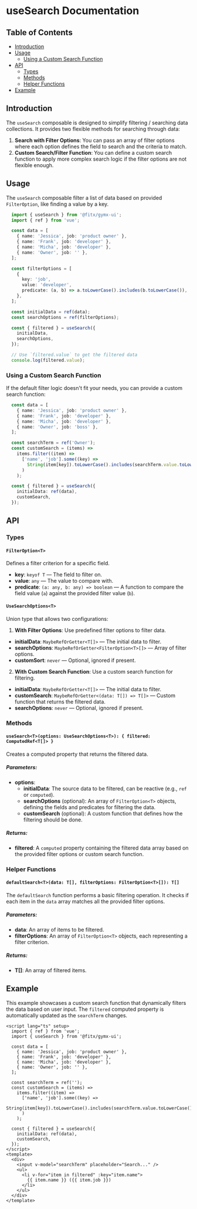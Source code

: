 # useSearch Documentation

## Table of Contents
- [Introduction](#introduction)
- [Usage](#usage)
  - [Using a Custom Search Function](#using-a-custom-search-function)
- [API](#api)
  - [Types](#types)
  - [Methods](#methods)
  - [Helper Functions](#helper-functions)
- [Example](#example)

## Introduction
The `useSearch` composable is designed to simplify filtering / searching data collections.
It provides two flexible methods for searching through data:

1.  **Search with Filter Options**: You can pass an array of filter options where each option defines the field to search and the criteria to match.
2.  **Custom Search/Filter Function**: You can define a custom search function to apply more complex search logic if the filter options are not flexible enough.

## Usage
The `useSearch` composable filter a list of data based on provided `FilterOption`,
like finding a value by a key.

```ts
  import { useSearch } from '@fitx/gymx-ui';
  import { ref } from 'vue';

  const data = [
    { name: 'Jessica', job: 'product owner' },
    { name: 'Frank', job: 'developer' },
    { name: 'Micha', job: 'developer' },
    { name: 'Owner', job: '' },
  ];

  const filterOptions = [
    {
      key: 'job',
      value: 'developer',
      predicate: (a, b) => a.toLowerCase().includes(b.toLowerCase()),
    },
  ];

  const initialData = ref(data);
  const searchOptions = ref(filterOptions);

  const { filtered } = useSearch({
    initialData,
    searchOptions,
  });

  // Use `filtered.value` to get the filtered data
  console.log(filtered.value);
```

### Using a Custom Search Function
If the default filter logic doesn't fit your needs,
you can provide a custom search function:

```ts
  const data = [
    { name: 'Jessica', job: 'product owner' },
    { name: 'Frank', job: 'developer' },
    { name: 'Micha', job: 'developer' },
    { name: 'Owner', job: 'boss' },
  ];

  const searchTerm = ref('Owner');
  const customSearch = (items) =>
    items.filter((item) =>
      ['name', 'job'].some((key) =>
        String(item[key]).toLowerCase().includes(searchTerm.value.toLowerCase())
      )
    );

  const { filtered } = useSearch({
    initialData: ref(data),
    customSearch,
  });
```
## API

### Types

#### `FilterOption<T>`
Defines a filter criterion for a specific field.
- **key**: `keyof T` — The field to filter on.
- **value**: `any` — The value to compare with.
- **predicate**: `(a: any, b: any) => boolean` — A function to compare the field value (`a`) against the provided filter value (`b`).

#### `UseSearchOptions<T>`
Union type that allows two configurations:

1.  **With Filter Options**: Use predefined filter options to filter data.
  - **initialData**: `MaybeRefOrGetter<T[]>` — The initial data to filter.
  - **searchOptions**: `MaybeRefOrGetter<FilterOption<T>[]>` — Array of filter options.
  - **customSort**: `never` — Optional, ignored if present.
2.  **With Custom Search Function**: Use a custom search function for filtering.
  - **initialData**: `MaybeRefOrGetter<T[]>` — The initial data to filter.
  - **customSearch**: `MaybeRefOrGetter<(data: T[]) => T[]>` — Custom function that returns the filtered data.
  - **searchOptions**: `never` — Optional, ignored if present.

### Methods

#### `useSearch<T>(options: UseSearchOptions<T>): { filtered: ComputedRef<T[]> }`

Creates a computed property that returns the filtered data.

##### Parameters:

- **options**:
  - **initialData**: The source data to be filtered, can be reactive (e.g., `ref` or `computed`).
  - **searchOptions** (optional): An array of `FilterOption<T>` objects, defining the fields and predicates for filtering the data.
  - **customSearch** (optional): A custom function that defines how the filtering should be done.

##### Returns:
- **filtered**: A `computed` property containing the filtered data array based on the provided filter options or custom search function.

### Helper Functions

#### `defaultSearch<T>(data: T[], filterOptions: FilterOption<T>[]): T[]`

The `defaultSearch` function performs a basic filtering operation. It checks if each item in the `data` array matches all the provided filter options.

##### Parameters:
- **data**: An array of items to be filtered.
- **filterOptions**: An array of `FilterOption<T>` objects, each representing a filter criterion.

##### Returns:
- **T[]**: An array of filtered items.

## Example
This example showcases a custom search function that dynamically filters the data based on user input.
The `filtered` computed property is automatically updated as the `searchTerm` changes.

```vue
<script lang="ts" setup>
  import { ref } from 'vue';
  import { useSearch } from '@fitx/gymx-ui';

  const data = [
    { name: 'Jessica', job: 'product owner' },
    { name: 'Frank', job: 'developer' },
    { name: 'Micha', job: 'developer' },
    { name: 'Owner', job: '' },
  ];

  const searchTerm = ref('');
  const customSearch = (items) =>
    items.filter((item) =>
      ['name', 'job'].some((key) =>
        String(item[key]).toLowerCase().includes(searchTerm.value.toLowerCase())
      )
    );

  const { filtered } = useSearch({
    initialData: ref(data),
    customSearch,
  });
</script>
<template>
  <div>
    <input v-model="searchTerm" placeholder="Search..." />
    <ul>
      <li v-for="item in filtered" :key="item.name">
        {{ item.name }} ({{ item.job }})
      </li>
    </ul>
  </div>
</template>
```
